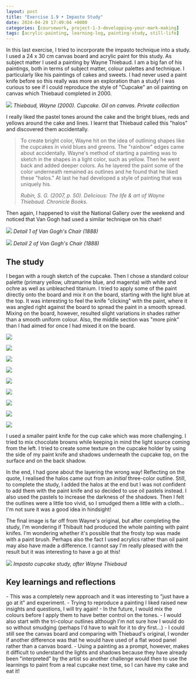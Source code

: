 ```yaml
---
layout: post
title: "Exercise 1.9 • Impasto Study"
date: 2024-04-29 17:49:04 +0000
categories: [coursework, project-1-3-developping-your-mark-making]
tags: [acrylic-painting, learning-log, painting-study, still-life]
---
```


In this last exercise, I tried to incorporate the impasto technique into a study. I used a 24 x 30 cm canvas board and acrylic paint for this study. As subject matter I used a painting by Wayne Thiebaud. I am a big fan of his paintings, both in terms of subject matter, colour palettes and technique. I particularly like his paintings of cakes and sweets. I had never used a paint knife before so this really was more an exploration than a study! I was curious to see if I could reproduce the style of "Cupcake" an oil painting on canvas which Thiebaud completed in 2000.

<!-- /wp:paragraph --><!-- wp:image {"align":"center","sizeSlug":"large","linkDestination":"custom"} -->
[![](https://media.mutualart.com/Images/2009_07/05/0089/465994/5ddbf2a4-38b6-498e-a324-23666bf8fba8_g.Jpeg)](https://www.mutualart.com/Artwork/Cupcake/7CC6449DEA6927CC)
_Thiebaud, Wayne (2000). Cupcake. Oil on canvas. Private collection_
<!-- /wp:image --><!-- wp:paragraph -->

I really liked the pastel tones around the cake and the bright blues, reds and yellows around the cake and lines. I learnt that Thiebaud called this "halos" and discovered them accidentally.

<!-- /wp:paragraph --><!-- wp:quote -->

> <!-- wp:paragraph -->
> 
> To create bright color, Wayne hit on the idea of outlining shapes like the cupcakes in vivid blues and greens. The "rainbow" edges came about accidentally. Wayne's method of starting a painting was to sketch in the shapes in a light color, such as yellow. Then he went back and added deeper colors. As he layered the paint some of the color underneath remained as outlines and he found that he liked these "halos." At last he had developed a style of painting that was uniquely his.
> 
> <!-- /wp:paragraph --><cite>Rubin, S. G. (2007, p. 50). <em>Delicious: The life &amp; art of Wayne Thiebaud</em>. Chronicle Books.</cite>

<!-- /wp:quote --><!-- wp:paragraph -->

Then again, I happened to visit the National Gallery over the weekend and noticed that Van Gogh had used a similar technique on his chair!

<!-- /wp:paragraph --><!-- wp:gallery {"linkTo":"none","align":"wide"} -->
<!-- wp:image {"id":759,"sizeSlug":"full","linkDestination":"none"} -->
![](https://spaces.oca.ac.uk/gaellelog/wp-content/uploads/sites/5355/2024/04/IMG_4366-scaled.jpeg)
_Detail 1 of Van Gogh's Chair (1888)_
<!-- /wp:image --><!-- wp:image {"id":761,"sizeSlug":"full","linkDestination":"none"} -->
![](https://spaces.oca.ac.uk/gaellelog/wp-content/uploads/sites/5355/2024/04/IMG_4364.jpeg)
_Detail 2 of Van Gogh's Chair (1888)_
<!-- /wp:image -->
<!-- /wp:gallery --><!-- wp:heading -->
## The study
<!-- /wp:heading --><!-- wp:paragraph -->

I began with a rough sketch of the cupcake. Then I chose a standard colour palette (primary yellow, ultramarine blue, and magenta) with white and ochre as well as unbleached titanium. I tried to apply some of the paint directly onto the board and mix it on the board, starting with the light blue at the top. It was interesting to feel the knife "clicking" with the paint, where it was angled right against the board to spread the paint in a smooth spread. Mixing on the board, however, resulted slight variations in shades rather than a smooth uniform colour. Also, the middle section was "more pink" than I had aimed for once I had mixed it on the board.

<!-- /wp:paragraph --><!-- wp:jetpack/tiled-gallery {"columnWidths":[["25.00000","25.00000","25.00000","25.00000"],["33.33333","33.33333","33.33333"],["62.69351","37.30649"]],"ids":[749,752,753,750,751,754,755,756,757]} -->

![](https://i1.wp.com/oca-wp-journals.s3.eu-west-2.amazonaws.com/wp-content/uploads/sites/5355/2024/04/IMG_4628-scaled.jpeg?ssl=1)

![](https://i1.wp.com/oca-wp-journals.s3.eu-west-2.amazonaws.com/wp-content/uploads/sites/5355/2024/04/IMG_4631-scaled.jpeg?ssl=1)

![](https://i1.wp.com/oca-wp-journals.s3.eu-west-2.amazonaws.com/wp-content/uploads/sites/5355/2024/04/IMG_4637-scaled.jpeg?ssl=1)

![](https://i0.wp.com/oca-wp-journals.s3.eu-west-2.amazonaws.com/wp-content/uploads/sites/5355/2024/04/IMG_4629-scaled.jpeg?ssl=1)

![](https://i2.wp.com/oca-wp-journals.s3.eu-west-2.amazonaws.com/wp-content/uploads/sites/5355/2024/04/IMG_4630-scaled.jpeg?ssl=1)

![](https://i0.wp.com/oca-wp-journals.s3.eu-west-2.amazonaws.com/wp-content/uploads/sites/5355/2024/04/IMG_4636-scaled.jpeg?ssl=1)

![](https://i0.wp.com/oca-wp-journals.s3.eu-west-2.amazonaws.com/wp-content/uploads/sites/5355/2024/04/IMG_4635-scaled.jpeg?ssl=1)

![](https://i2.wp.com/oca-wp-journals.s3.eu-west-2.amazonaws.com/wp-content/uploads/sites/5355/2024/04/IMG_4643-scaled.jpeg?ssl=1)

![](https://i1.wp.com/oca-wp-journals.s3.eu-west-2.amazonaws.com/wp-content/uploads/sites/5355/2024/04/Photo_2024-04-29_124754.jpeg?ssl=1)

<!-- /wp:jetpack/tiled-gallery --><!-- wp:paragraph -->

I used a smaller paint knife for the cup cake which was more challenging. I tried to mix chocolate browns while keeping in mind the light source coming from the left. I tried to create some texture on the cupcake holder by using the side of my paint knife and shadows underneath the cupcake top, on the surface and on the back shadow.

<!-- /wp:paragraph --><!-- wp:paragraph -->

In the end, I had gone about the layering the wrong way! Reflecting on the quote, I realised the halos came out from an _initial_ three-color outline. Still, to complete the study, I added the halos at the end but I was not confident to add them with the paint knife and so decided to use oil pastels instead. I also used the pastels to increase the darkness of the shadows. Then I felt the outlines were a little too vivid, so I smudged them a little with a cloth... I'm not sure it was a good idea in hindsight!

<!-- /wp:paragraph --><!-- wp:paragraph -->

The final image is far off from Wayne's original, but after completing the study, I'm wondering if Thibault had produced the whole painting with paint knifes. I'm wondering whether it's possible that the frosty top was made with a paint brush. Perhaps also the fact I used acrylics rather than oil paint may also have made a difference. I cannot say I'm really pleased with the result but it was interesting to have a go at this!

<!-- /wp:paragraph --><!-- wp:image {"id":758,"sizeSlug":"full","linkDestination":"media"} -->
[![](https://spaces.oca.ac.uk/gaellelog/wp-content/uploads/sites/5355/2024/04/Photo_2024-04-29_144034-scaled.jpeg)](https://spaces.oca.ac.uk/gaellelog/wp-content/uploads/sites/5355/2024/04/Photo_2024-04-29_144034-scaled.jpeg)
_Impasto cupcake study, after Wayne Thiebaud_
<!-- /wp:image --><!-- wp:heading -->
## Key learnings and reflections
<!-- /wp:heading --><!-- wp:list -->
<!-- wp:list-item -->- This was a completely new approach and it was interesting to "just have a go at it" and experiment.
<!-- /wp:list-item --><!-- wp:list-item -->- Trying to reproduce a painting I liked raised new insights and questions, I will try again!
<!-- /wp:list-item --><!-- wp:list-item -->- In the future, I would mix the colours before I apply them to have better control on the tones.
<!-- /wp:list-item --><!-- wp:list-item -->- I would also start with the tri-colour outlines although I'm not sure how I would do so without smudging (perhaps I'd have to wait for it to dry first...)
<!-- /wp:list-item --><!-- wp:list-item -->- I could still see the canvas board and comparing with Thiebaud's original, I wonder if another difference was that he would have used of a flat wood panel rather than a canvas board.
<!-- /wp:list-item --><!-- wp:list-item -->- Using a painting as a prompt, however, makes it difficult to understand the lights and shadows because they have already been "interpreted" by the artist so another challenge would then to use the learnings to paint from a real cupcake next time, so I can have my cake and eat it!
<!-- /wp:list-item -->
<!-- /wp:list -->